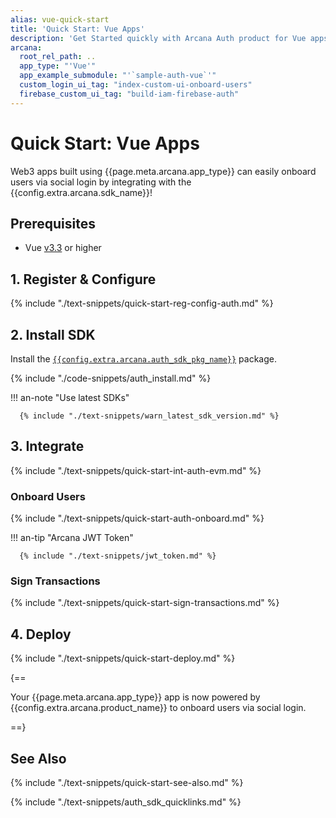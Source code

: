 ```yaml
---
alias: vue-quick-start
title: 'Quick Start: Vue Apps'
description: 'Get Started quickly with Arcana Auth product for Vue apps by using these step-by-step instructions. Use the Arcana Developer Dashboard to register the app, get a client ID and then use the client ID to integrate the app with the Arcana Auth SDK.'
arcana:
  root_rel_path: ..
  app_type: "'Vue'"
  app_example_submodule: "'`sample-auth-vue`'"
  custom_login_ui_tag: "index-custom-ui-onboard-users"
  firebase_custom_ui_tag: "build-iam-firebase-auth"
---
```


# Quick Start: Vue Apps

Web3 apps built using {{page.meta.arcana.app_type}} can easily onboard users via social login by integrating with the {{config.extra.arcana.sdk_name}}!

<!---
## Overview

{% include "./text-snippets/quick-start-overview.md" %}
-->
## Prerequisites

* Vue [v3.3](https://www.npmjs.com/package/vue) or higher

## 1. Register & Configure

{% include "./text-snippets/quick-start-reg-config-auth.md" %}

## 2. Install SDK

Install the [`{{config.extra.arcana.auth_sdk_pkg_name}}`](https://www.npmjs.com/package/@arcana/auth) package.

{% include "./code-snippets/auth_install.md" %}

!!! an-note "Use latest SDKs"
  
      {% include "./text-snippets/warn_latest_sdk_version.md" %}

## 3. Integrate

{% include "./text-snippets/quick-start-int-auth-evm.md" %}

### Onboard Users

{% include "./text-snippets/quick-start-auth-onboard.md" %}

!!! an-tip "Arcana JWT Token"

      {% include "./text-snippets/jwt_token.md" %}

### Sign Transactions

{% include "./text-snippets/quick-start-sign-transactions.md" %}

## 4. Deploy

{% include "./text-snippets/quick-start-deploy.md" %}

{==

Your {{page.meta.arcana.app_type}} app is now powered by {{config.extra.arcana.product_name}} to onboard users via social login.

==}

## See Also

{% include "./text-snippets/quick-start-see-also.md" %}

{% include "./text-snippets/auth_sdk_quicklinks.md" %}
